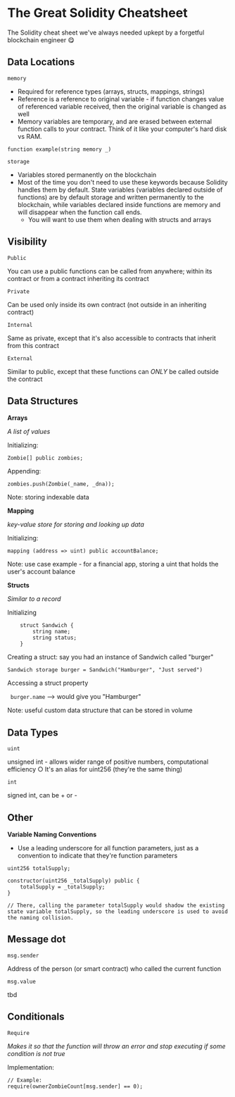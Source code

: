 # The Great Solidity Cheatsheet
The Solidity cheat sheet we've always needed upkept by a forgetful blockchain engineer 😋

## Data Locations

```memory```
- Required for reference types (arrays, structs, mappings, strings)
- Reference is a reference to original variable - if function changes value of referenced variable received, then the original variable is changed as well
- Memory variables are temporary, and are erased between external function 
calls to your contract. Think of it like your computer's hard disk vs RAM.

```
function example(string memory _)
```

```storage```
- Variables stored permanently on the blockchain
- Most of the time you don't need to use these keywords because Solidity handles them by default. State variables (variables declared outside of functions) are by default storage and written permanently to the blockchain, while variables declared inside functions are memory and will disappear when the function call ends.
    - You will want to use them when dealing with structs and arrays


## Visibility

```Public```

You can use a public functions can be called from anywhere; within its contract or from a contract inheriting its contract

```Private```

Can be used only inside its own contract (not outside in an inheriting contract)

```Internal```

Same as private, except that it's also accessible to contracts that inherit from this contract

```External```

Similar to public, except that these functions can *ONLY* be called outside the contract

## Data Structures

**Arrays**

*A list of values*

Initializing:   

```Zombie[] public zombies;```

Appending:   

```zombies.push(Zombie(_name, _dna));```

Note: storing indexable data

**Mapping**

*key-value store for storing and looking up data*

Initializing:

```mapping (address => uint) public accountBalance;```

Note: use case example - for a financial app, storing a uint that holds the user's account balance

**Structs**

*Similar to a record*

Initializing

```
    struct Sandwich {
        string name;
        string status;
    }
```
Creating a struct: say you had an instance of Sandwich called "burger"

```Sandwich storage burger = Sandwich("Hamburger", "Just served")```

Accessing a struct property

``` burger.name``` --> would give you "Hamburger"

Note: useful custom data structure that can be stored in volume

## Data Types

```uint```

unsigned int - allows wider range of positive numbers, computational efficiency
    ○ It's an alias for uint256 (they're the same thing)

```int```

signed int, can be + or -

## Other

**Variable Naming Conventions**
- Use a leading underscore for all function parameters, just as a convention to indicate that they're function parameters

```
uint256 totalSupply;

constructor(uint256 _totalSupply) public {
    totalSupply = _totalSupply;
}

// There, calling the parameter totalSupply would shadow the existing state variable totalSupply, so the leading underscore is used to avoid the naming collision.
```

## Message dot

```msg.sender```

Address of the person (or smart contract) who called the current function

```msg.value```

tbd

## Conditionals

```Require```

*Makes it so that the function will throw an error and stop executing if some condition is not true*

Implementation:
```
// Example:
require(ownerZombieCount[msg.sender] == 0);
```